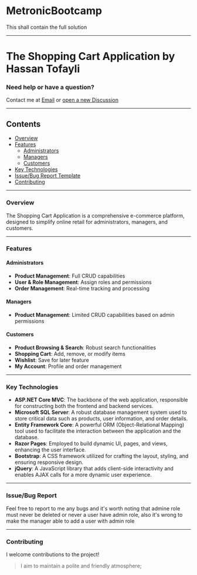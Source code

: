 # MetronicBootcamp
This shall contain the full solution

---

# The Shopping Cart Application by Hassan Tofayli

### Need help or have a question? 
Contact me at [Email](hassantofayli2@gmail.com) or [open a new Discussion](https://github.com/HassanTofayli/MetronicBootcamp/discussions)

---

## Contents

  - [Overview](#overview)
  - [Features](#features)
    - [Administrators](#administrators)
    - [Managers](#managers)
    - [Customers](#customers)
  - [Key Technologies](#key-technologies)
  - [Issue/Bug Report Template](#issuebug-report-template)
  - [Contributing](#contributing)

---

### Overview

The Shopping Cart Application is a comprehensive e-commerce platform, designed to simplify online retail for administrators, managers, and customers.

---

### Features

#### Administrators
  - **Product Management**: Full CRUD capabilities
  - **User & Role Management**: Assign roles and permissions
  - **Order Management**: Real-time tracking and processing

#### Managers
  - **Product Management**: Limited CRUD capabilities based on admin permissions

#### Customers
  - **Product Browsing & Search**: Robust search functionalities
  - **Shopping Cart**: Add, remove, or modify items
  - **Wishlist**: Save for later feature
  - **My Account**: Profile and order management

---

### Key Technologies


- **ASP.NET Core MVC**: The backbone of the web application, responsible for constructing both the frontend and backend services.
- **Microsoft SQL Server**: A robust database management system used to store critical data such as products, user information, and order details.
- **Entity Framework Core**: A powerful ORM (Object-Relational Mapping) tool used to facilitate the interaction between the application and the database.
- **Razor Pages**: Employed to build dynamic UI, pages, and views, enhancing the user interface.
- **Bootstrap**: A CSS framework utilized for crafting the layout, styling, and ensuring responsive design.
- **jQuery**: A JavaScript library that adds client-side interactivity and enables AJAX calls for a more dynamic user experience.


---

### Issue/Bug Report

Feel free to report to me any bugs and it's worth noting that admine role must never be deleted or never a user have admin role, also it's wrong to make the manager able to add a user with admin role

---

### Contributing

I welcome contributions to the project! 

> I aim to maintain a polite and friendly atmosphere; 

